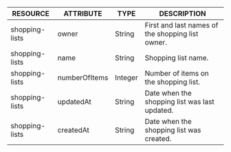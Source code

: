 | RESOURCE | ATTRIBUTE | TYPE | DESCRIPTION |
| --- | --- | --- | --- |
| shopping-lists | owner | String | First and last names of the shopping list owner. |
| shopping-lists | name | String |Shopping list name. |
| shopping-lists | numberOfItems | Integer | Number of items on the shopping list. |
| shopping-lists | updatedAt | String | Date when the shopping list was last updated. |
| shopping-lists | createdAt | String | Date when the shopping list was created. |
